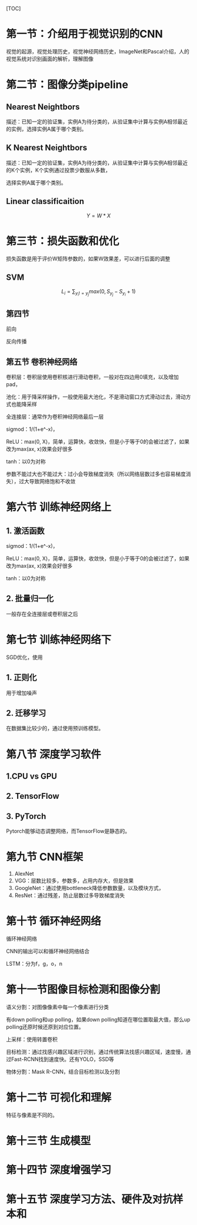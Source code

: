 [TOC]

# 第一节：介绍用于视觉识别的CNN

 视觉的起源，视觉处理历史，视觉神经网络历史，ImageNet和Pascal介绍，人的视觉系统对识别画面的解析，理解图像

# 第二节：图像分类pipeline

## Nearest Neightbors 

描述：已知一定的验证集，实例A为待分类的，从验证集中计算与实例A相邻最近的实例，选择实例A属于哪个类别。

## K Nearest Neightbors 

描述：已知一定的验证集，实例A为待分类的，从验证集中计算与实例A相邻最近的K个实例，K个实例通过投票少数服从多数，

选择实例A属于哪个类别。

## Linear classificaition


$$
Y = W*X
$$


# 第三节：损失函数和优化

损失函数是用于评价W矩阵参数的，如果W效果差，可以进行后面的调整

## SVM

$$
L_i = \sum_{y_i!=y_j}max(0, S_{y_j}-S_{y_i}+1)
$$



## 第四节 

前向

反向传播

## 第五节 卷积神经网络

卷积层：卷积层使用卷积核进行滑动卷积，一般对在四边用0填充，以及增加pad，

池化：用于降采样操作，一般使用最大池化，不是滑动窗口方式滑动过去，滑动方式也能降采样

全连接层：通常作为卷积神经网络最后一层

sigmod：1/(1+e^-x)，

ReLU：max(0, X)，简单，运算快，收敛快，但是小于等于0的会被过滤了，如果改为max(ax, x)效果会好很多

tanh：以0为对称

参数不能过大也不能过大：过小会导致梯度消失（所以网络层数过多也容易梯度消失），过大导致网络饱和不收敛



# 第六节 训练神经网络上

## 1. 激活函数

sigmod：1/(1+e^-x)，

ReLU：max(0, X)，简单，运算快，收敛快，但是小于等于0的会被过滤了，如果改为max(ax, x)效果会好很多

tanh：以0为对称

## 2. 批量归一化

一般存在全连接层或卷积层之后

# 第七节 训练神经网络下

SGD优化，使用

## 1. 正则化

用于增加噪声

## 2. 迁移学习

在数据集比较少的，通过使用预训练模型。

# 第八节 深度学习软件

## 1.CPU vs GPU

## 2. TensorFlow

## 3. PyTorch

Pytorch能够动态调整网络，而TensorFlow是静态的。

# 第九节 CNN框架

1. AlexNet
2. VGG：层数比较多，参数多，占用内存大，但是效果
3. GoogleNet：通过使用bottleneck降低参数数量，以及模块方式，
4. ResNet：通过残差，防止层数过多导致梯度消失

# 第十节 循环神经网络

循环神经网络

CNN的输出可以和循环神经网络结合

LSTM：分为f，g，o，n

# 第十一节图像目标检测和图像分割

语义分割：对图像像素中每一个像素进行分类

有down polling和up polling，如果down polling知道在哪位置取最大值，那么up polling还原时候还原到对应位置。

上采样：使用转置卷积

目标检测：通过找感兴趣区域进行识别，通过传统算法找感兴趣区域，速度慢，通过Fast-RCNN找到速度快。还有YOLO，SSD等

物体分割：Mask R-CNN，结合目标检测以及分割

# 第十二节 可视化和理解

特征与像素是不同的。

# 第十三节 生成模型

# 第十四节 深度增强学习

# 第十五节 深度学习方法、硬件及对抗样本和